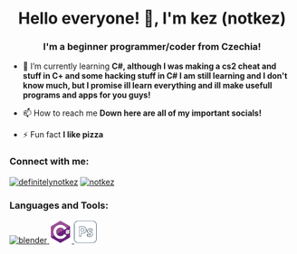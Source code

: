 <h1 align="center">Hello everyone! 👋, I'm kez (notkez)</h1>
<h3 align="center">I'm a beginner programmer/coder from Czechia!</h3>

- 🌱 I’m currently learning **C#, although I was making a cs2 cheat and stuff in C+ and some hacking stuff in C# I am still learning and I don't know much, but I promise ill learn everything and ill make usefull programs and apps for you guys!**

- 📫 How to reach me **Down here are all of my important socials!**

- ⚡ Fun fact **I like pizza**

<h3 align="left">Connect with me:</h3>
<p align="left">
<a href="https://www.youtube.com/c/definitelynotkez" target="blank"><img align="center" src="https://raw.githubusercontent.com/rahuldkjain/github-profile-readme-generator/master/src/images/icons/Social/youtube.svg" alt="definitelynotkez" height="30" width="40" /></a>
<a href="https://discord.gg/notkez" target="blank"><img align="center" src="https://raw.githubusercontent.com/rahuldkjain/github-profile-readme-generator/master/src/images/icons/Social/discord.svg" alt="notkez" height="30" width="40" /></a>
</p>

<h3 align="left">Languages and Tools:</h3>
<p align="left"> <a href="https://www.blender.org/" target="_blank" rel="noreferrer"> <img src="https://download.blender.org/branding/community/blender_community_badge_white.svg" alt="blender" width="40" height="40"/> </a> <a href="https://www.w3schools.com/cs/" target="_blank" rel="noreferrer"> <img src="https://raw.githubusercontent.com/devicons/devicon/master/icons/csharp/csharp-original.svg" alt="csharp" width="40" height="40"/> </a> <a href="https://www.photoshop.com/en" target="_blank" rel="noreferrer"> <img src="https://raw.githubusercontent.com/devicons/devicon/master/icons/photoshop/photoshop-line.svg" alt="photoshop" width="40" height="40"/> </a> </p>

